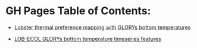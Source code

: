 # GH Pages Table of Contents:

 - [Lobster thermal preference mapping with GLORYs bottom temperatures](https://adamkemberling.github.io/glorys_northeast/R/quarto_docs/Lobster_Bottom_Habitat_Change.html)
 
 - [LOB-ECOL GLORYs bottom temperature timeseries features](https://adamkemberling.github.io/glorys_northeast/R/quarto_docs/LobECOL-GLORYs_Temp_Exposure.html)